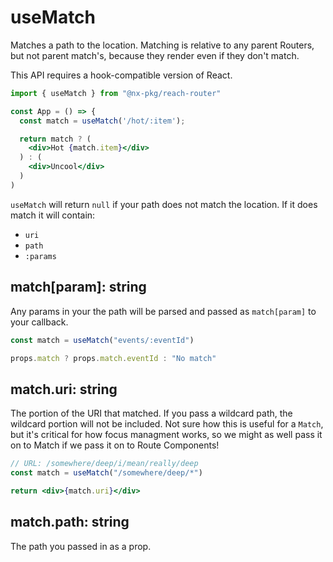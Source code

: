 # useMatch

Matches a path to the location. Matching is relative to any parent Routers, but not parent match's, because they render even if they don't match.

This API requires a hook-compatible version of React.

```jsx
import { useMatch } from "@nx-pkg/reach-router"

const App = () => {
  const match = useMatch('/hot/:item');

  return match ? (
    <div>Hot {match.item}</div>
  ) : (
    <div>Uncool</div>
  )
)
```

`useMatch` will return `null` if your path does not match the location. If it does match it will contain:

- `uri`
- `path`
- `:params`

## match\[param\]: string

Any params in your the path will be parsed and passed as `match[param]` to your callback.

```jsx
const match = useMatch("events/:eventId")

props.match ? props.match.eventId : "No match"
```

## match.uri: string

The portion of the URI that matched. If you pass a wildcard path, the wildcard portion will not be included. Not sure how this is useful for a `Match`, but it's critical for how focus managment works, so we might as well pass it on to Match if we pass it on to Route Components!

```jsx
// URL: /somewhere/deep/i/mean/really/deep
const match = useMatch("/somewhere/deep/*")

return <div>{match.uri}</div>
```

## match.path: string

The path you passed in as a prop.
